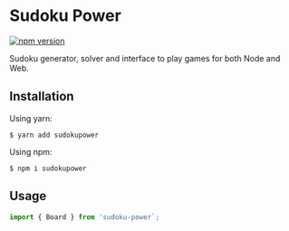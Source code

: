 # Sudoku Power

[![npm version](https://badge.fury.io/js/sudokupower.svg)](https://badge.fury.io/js/sudokupower)

Sudoku generator, solver and interface to play games for both Node and Web.

## Installation

Using yarn:

```shell
$ yarn add sudokupower
```

Using npm:

```shell
$ npm i sudokupower
```

## Usage

```typescript
import { Board } from 'sudoku-power`;
```
